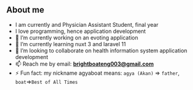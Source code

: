 ## About me
- I am currently and Physician Assistant Student, final year
- I love programming, hence application development
- 🔭 I’m currently working on an evoting application
- 🌱 I’m currently learning nuxt 3 and laravel 11
- 👯 I’m looking to collaborate on health information system application development 
- 📫 Reach me by email: <a href="mailto:brightboateng003@gmail.com">**brightboateng003@gmail.com**</a>
- ⚡ Fun fact: my nickname agyaboat means: `agya (Akan)` => `father`,  `boat`=>`Best of All Times`

